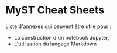 # MyST Cheat Sheets

Liste d'annexes qui peuvent être utile pour :
- La construction d'un notebook Jupyter,
- L'utilisation du langage Markdown


```{tableofcontents}
```